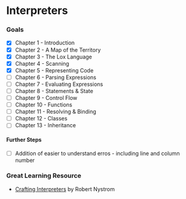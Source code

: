 # Interpreters
### Goals
- [x] Chapter 1 - Introduction
- [x] Chapter 2 - A Map of the Territory
- [x] Chapter 3 - The Lox Language
- [x] Chapter 4 - Scanning
- [x] Chapter 5 - Representing Code
- [ ] Chapter 6 - Parsing Expressions
- [ ] Chapter 7 - Evaluating Expressions
- [ ] Chapter 8 - Statements & State
- [ ] Chapter 9 - Control Flow
- [ ] Chapter 10 - Functions
- [ ] Chapter 11 - Resolving & Binding
- [ ] Chapter 12 - Classes
- [ ] Chapter 13 - Inheritance

#### Further Steps
- [ ] Addition of easier to understand erros - including line and column number 


### Great Learning Resource
- [Crafting Interpreters](https://craftinginterpreters.com/) by Robert Nystrom
